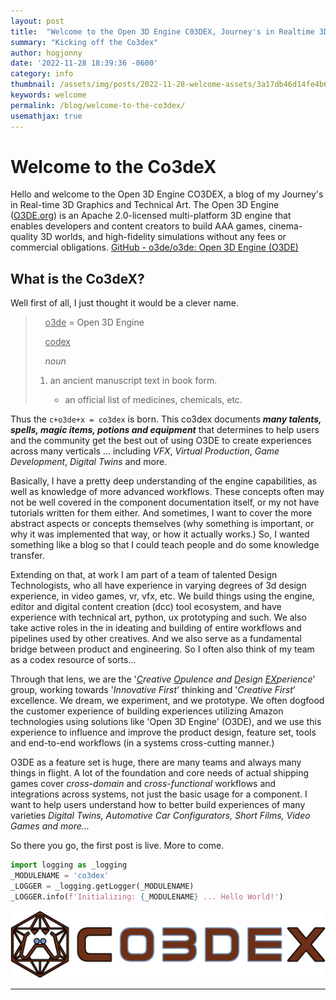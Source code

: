 ```yaml
---
layout: post
title:  "Welcome to the Open 3D Engine C03DEX, Journey's in Realtime 3D!"
summary: "Kicking off the Co3dex"
author: hogjonny
date: '2022-11-28 18:39:36 -0600'
category: info
thumbnail: /assets/img/posts/2022-11-28-welcome-assets/3a17db46d14fe4b643a70263904ef7a878ac3558.png
keywords: welcome
permalink: /blog/welcome-to-the-co3dex/
usemathjax: true
---
```


# Welcome to the Co3deX

Hello and welcome to the Open 3D Engine CO3DEX, a blog of my Journey's in Real-time 3D Graphics and Technical Art.  The Open 3D Engine ([O3DE.org](https://www.o3de.org/)) is an Apache 2.0-licensed multi-platform 3D engine that enables developers and content creators to build AAA games, cinema-quality 3D worlds, and high-fidelity simulations without any fees or commercial obligations.  [GitHub - o3de/o3de: Open 3D Engine (O3DE)](https://github.com/o3de/o3de)

## What is the Co3deX?

Well first of all, I just thought it would be a clever name.

>     <u>o3de</u> = Open 3D Engine
> 
>     <u>codex</u>
> 
>     *noun*
> 
> 1. an ancient manuscript text in book form.
>    
>    - an official list of medicines, chemicals, etc.

Thus the `c+o3de+x = co3dex` is born.  This co3dex documents ***many talents, spells, magic items, potions and equipment*** that determines to help users and the community  get the best out of using O3DE to create experiences across many verticals ... including *VFX*, *Virtual Production*, *Game Development*, *Digital Twins* and more.

Basically, I have a pretty deep understanding of the engine capabilities, as well as knowledge of more advanced workflows.  These concepts often may not be well covered in the component documentation itself, or my not have tutorials written for them either.  And sometimes, I want to cover the more abstract aspects or concepts themselves (why something is important, or why it was implemented that way, or how it actually works.)  So, I wanted something like a blog so that I could teach people and do some knowledge transfer.

Extending on that, at work I am part of a team of talented Design Technologists, who all have experience in varying degrees of 3d design experience, in video games, vr, vfx, etc.  We build things using the engine, editor and digital content creation (dcc) tool ecosystem, and have experience with technical art, python, ux prototyping and such.  We also take active roles in the in ideating and building of entire workflows and pipelines used by other creatives.  And we also serve as a fundamental bridge between product and engineering.  So I often also think of my team as a codex resource of sorts...

Through that lens, we are the '*<u>C</u>reative <u>O</u>pulence and <u>D</u>esign <u>EX</u>perience*' group, working towards '*Innovative First*' thinking and '*Creative First*' excellence.  We dream, we experiment, and we prototype.  We often dogfood the customer experience of building experiences utilizing Amazon technologies using solutions like 'Open 3D Engine' (O3DE), and we use this experience to influence and improve the product design, feature set, tools and end-to-end workflows (in a systems cross-cutting manner.)

O3DE as a feature set is huge, there are many teams and always many things in flight. A lot of the foundation and core needs of actual shipping games cover *cross-domain* and *cross-functional* workflows and integrations across systems, not just the basic usage for a component.  I want to help users understand how to better build experiences of many varieties *Digital Twins, Automotive Car Configurators, Short Films, Video Games and more...*

So there you go, the first post is live.  More to come.

```python
import logging as _logging
_MODULENAME = 'co3dex'
_LOGGER = _logging.getLogger(_MODULENAME)
_LOGGER.info(f'Initializing: {_MODULENAME} ... Hello World!')
```



![codex_logo_horizontal.png](../assets/img/posts/2022-11-28-welcome-assets/55672e8e22cd0cf8d3f1ad6ca56393fef01a6782.png)

---
